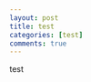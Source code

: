 ```yaml
---
layout: post
title: test
categories: [test]
comments: true
---
```


test



































